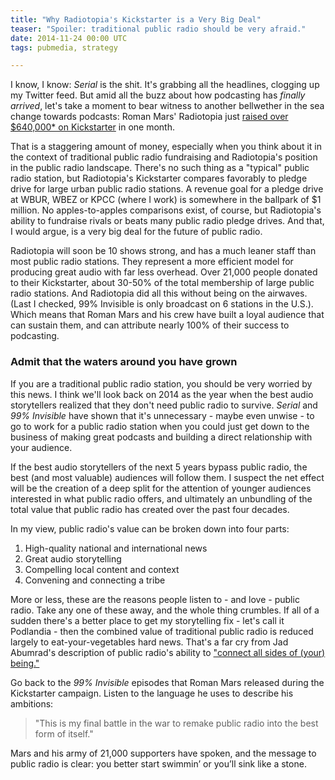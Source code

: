 ```yaml
---
title: "Why Radiotopia's Kickstarter is a Very Big Deal"  
teaser: "Spoiler: traditional public radio should be very afraid."
date: 2014-11-24 00:00 UTC
tags: pubmedia, strategy 

---
```


I know, I know: _Serial_ is the shit. It's grabbing all the headlines, clogging up my Twitter feed. But amid all the buzz about how podcasting has _finally arrived_, let's take a moment to bear witness to another bellwether in the sea change towards podcasts:  Roman Mars' Radiotopia just [raised over $640,000* on Kickstarter](https://www.kickstarter.com/projects/1748303376/radiotopia-a-storytelling-revolution) in one month.

That is a staggering amount of money, especially when you think about it in the context of traditional public radio fundraising and Radiotopia's position in the public radio landscape. There's no such thing as a "typical" public radio station, but Radiotopia's Kickstarter compares favorably to pledge drive for large urban public radio stations. A revenue goal for a pledge drive at WBUR, WBEZ or KPCC (where I work) is somewhere in the ballpark of $1 million. No apples-to-apples comparisons exist, of course, but Radiotopia's ability to fundraise rivals or beats many public radio pledge drives. And that, I would argue, is a very big deal for the future of public radio.

 Radiotopia will soon be 10 shows strong, and has a much leaner staff than most public radio stations. They represent a more efficient model for producing great audio with far less overhead. Over 21,000 people donated to their Kickstarter, about 30-50% of the total membership of large public radio stations. And Radiotopia did all this without being on the airwaves. (Last I checked, 99% Invisible is only broadcast on 6 stations in the U.S.). Which means that Roman Mars and his crew have built a loyal audience that can sustain them, and can attribute nearly 100% of their success to podcasting.

### Admit that the waters around you have grown

If you are a traditional public radio station, you should be very worried by this news. I think we'll look back on 2014 as the year when the best audio storytellers realized that they don't need public radio to survive. _Serial_ and _99% Invisible_ have shown that it's unnecessary - maybe even unwise - to go to work for a public radio station when you could just get down to the business of making great podcasts and building a direct relationship with your audience. 

If the best audio storytellers of the next 5 years bypass public radio, the best (and most valuable) audiences will follow them. I suspect the net effect will be the creation of a deep split for the attention of younger audiences interested in what public radio offers, and ultimately an unbundling of the total value that public radio has created over the past four decades.

In my view, public radio's value can be broken down into four parts:

1. High-quality national and international news
2. Great audio storytelling
3. Compelling local content and context
4. Convening and connecting a tribe

More or less, these are the reasons people listen to - and love - public radio. Take any one of these away, and the whole thing crumbles. If all of a sudden there's a better place to get my storytelling fix - let's call it Podlandia - then the combined value of traditional public radio is reduced largely to eat-your-vegetables hard news. That's a far cry from Jad Abumrad's description of public radio's ability to   ["connect all sides of (your) being."](https://www.youtube.com/watch?v=Yjh_8CoAt1M)

Go back to the _99% Invisible_ episodes that Roman Mars released during the Kickstarter campaign. Listen to the language he uses to describe his ambitions:

> "This is my final battle in the war to remake public radio into the best form of itself."

Mars and his army of 21,000 supporters have spoken, and the message to public radio is clear: you better start swimmin’ or you’ll sink like a stone.